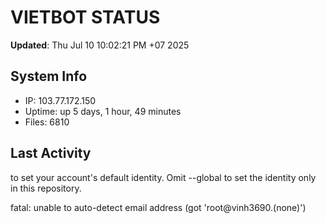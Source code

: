 # VIETBOT STATUS
**Updated**: Thu Jul 10 10:02:21 PM +07 2025

## System Info
- IP: 103.77.172.150
- Uptime: up 5 days, 1 hour, 49 minutes
- Files: 6810

## Last Activity

to set your account's default identity.
Omit --global to set the identity only in this repository.

fatal: unable to auto-detect email address (got 'root@vinh3690.(none)')
